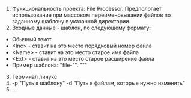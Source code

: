 1. Функциональность проекта: File Processor. Предпологает использование при массовом переименовывании файлов по заданному шаблону в указанной директории.
2. Входные данные - шаблон, по следующему формату:
- Обычный текст
- &lt;Inc> - ставит на это место порядковый номер файла
- &lt;Name> - ставит на это место старое имя файла
- &lt;Ext> - ставит на это место старое расширение файла
- Пример шаблона: "file-"<Inc>". "<Ext>""
3. Терминал линукс
4. -p "Путь к шаблону" -d "Путь к файлам, которые нужно изменить"
5. ... 
